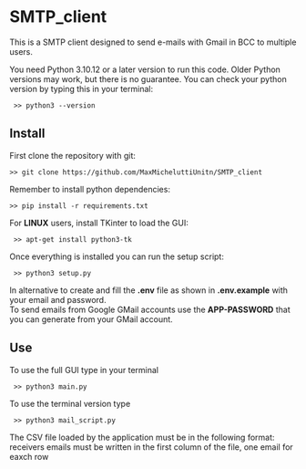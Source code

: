 # SMTP_client

This is a SMTP client designed to send e-mails with Gmail in BCC to multiple users.

You need Python 3.10.12 or a later version to run this code. Older Python versions may work, but there is no guarantee. You can check your python version by typing this in your terminal:

```
 >> python3 --version
 ```

## Install

First clone the repository with git:

```
>> git clone https://github.com/MaxMicheluttiUnitn/SMTP_client  
```   

Remember to install python dependencies:

``` 
>> pip install -r requirements.txt 
```

For **LINUX** users, install TKinter to load the GUI:

```
 >> apt-get install python3-tk  
 ```

Once everything is installed you can run the setup script:

```
 >> python3 setup.py 
 ```

In alternative to create and fill the **.env** file as shown in **.env.example** with your email and password.  
To send emails from Google GMail accounts use the **APP-PASSWORD** that you can generate from your GMail account.

## Use

To use the full GUI type in your terminal

```
 >> python3 main.py
 ```

To use the terminal version type

```
 >> python3 mail_script.py
 ```

The CSV file loaded by the application must be in the following format: receivers emails must be written in the first column of the file, one email for eaxch row
